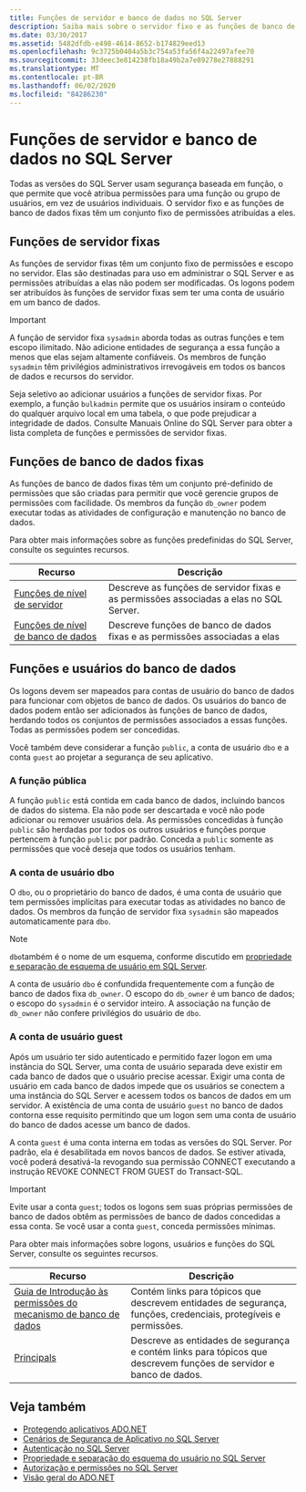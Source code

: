 ```yaml
---
title: Funções de servidor e banco de dados no SQL Server
description: Saiba mais sobre o servidor fixo e as funções de banco de dados fixas, que têm um conjunto fixo de permissões atribuídas a eles. SQL Server usa a segurança baseada em função.
ms.date: 03/30/2017
ms.assetid: 5482dfdb-e498-4614-8652-b174829eed13
ms.openlocfilehash: 9c3725b0404a5b3c754a53fa56f4a22497afee70
ms.sourcegitcommit: 33deec3e814238fb18a49b2a7e89278e27888291
ms.translationtype: MT
ms.contentlocale: pt-BR
ms.lasthandoff: 06/02/2020
ms.locfileid: "84286230"
---
```

# <a name="server-and-database-roles-in-sql-server"></a>Funções de servidor e banco de dados no SQL Server
Todas as versões do SQL Server usam segurança baseada em função, o que permite que você atribua permissões para uma função ou grupo de usuários, em vez de usuários individuais. O servidor fixo e as funções de banco de dados fixas têm um conjunto fixo de permissões atribuídas a eles.  
  
## <a name="fixed-server-roles"></a>Funções de servidor fixas  
 As funções de servidor fixas têm um conjunto fixo de permissões e escopo no servidor. Elas são destinadas para uso em administrar o SQL Server e as permissões atribuídas a elas não podem ser modificadas. Os logons podem ser atribuídos às funções de servidor fixas sem ter uma conta de usuário em um banco de dados.  
  
> [!IMPORTANT]
> A função de servidor fixa `sysadmin` aborda todas as outras funções e tem escopo ilimitado. Não adicione entidades de segurança a essa função a menos que elas sejam altamente confiáveis. Os membros de função `sysadmin` têm privilégios administrativos irrevogáveis em todos os bancos de dados e recursos do servidor.  
  
 Seja seletivo ao adicionar usuários a funções de servidor fixas. Por exemplo, a função `bulkadmin` permite que os usuários insiram o conteúdo do qualquer arquivo local em uma tabela, o que pode prejudicar a integridade de dados. Consulte Manuais Online do SQL Server para obter a lista completa de funções e permissões de servidor fixas.  
  
## <a name="fixed-database-roles"></a>Funções de banco de dados fixas  
 As funções de banco de dados fixas têm um conjunto pré-definido de permissões que são criadas para permitir que você gerencie grupos de permissões com facilidade. Os membros da função `db_owner` podem executar todas as atividades de configuração e manutenção no banco de dados.  
  
 Para obter mais informações sobre as funções predefinidas do SQL Server, consulte os seguintes recursos.  
  
|Recurso|Descrição|  
|--------------|-----------------|  
|[Funções de nível de servidor](/sql/relational-databases/security/authentication-access/server-level-roles)|Descreve as funções de servidor fixas e as permissões associadas a elas no SQL Server.|  
|[Funções de nível de banco de dados](/sql/relational-databases/security/authentication-access/database-level-roles)|Descreve funções de banco de dados fixas e as permissões associadas a elas|  
  
## <a name="database-roles-and-users"></a>Funções e usuários do banco de dados  
 Os logons devem ser mapeados para contas de usuário do banco de dados para funcionar com objetos de banco de dados. Os usuários do banco de dados podem então ser adicionados às funções de banco de dados, herdando todos os conjuntos de permissões associados a essas funções. Todas as permissões podem ser concedidas.  
  
 Você também deve considerar a função `public`, a conta de usuário `dbo` e a conta `guest` ao projetar a segurança de seu aplicativo.  
  
### <a name="the-public-role"></a>A função pública  
 A função `public` está contida em cada banco de dados, incluindo bancos de dados do sistema. Ela não pode ser descartada e você não pode adicionar ou remover usuários dela. As permissões concedidas à função `public` são herdadas por todos os outros usuários e funções porque pertencem à função `public` por padrão. Conceda a `public` somente as permissões que você deseja que todos os usuários tenham.  
  
### <a name="the-dbo-user-account"></a>A conta de usuário dbo  
 O `dbo`, ou o proprietário do banco de dados, é uma conta de usuário que tem permissões implícitas para executar todas as atividades no banco de dados. Os membros da função de servidor fixa `sysadmin` são mapeados automaticamente para `dbo`.  
  
> [!NOTE]
> `dbo`também é o nome de um esquema, conforme discutido em [propriedade e separação de esquema de usuário em SQL Server](ownership-and-user-schema-separation-in-sql-server.md).  
  
 A conta de usuário `dbo` é confundida frequentemente com a função de banco de dados fixa `db_owner`. O escopo do `db_owner` é um banco de dados; o escopo do `sysadmin` é o servidor inteiro. A associação na função de `db_owner` não confere privilégios do usuário de `dbo`.  
  
### <a name="the-guest-user-account"></a>A conta de usuário guest  
 Após um usuário ter sido autenticado e permitido fazer logon em uma instância do SQL Server, uma conta de usuário separada deve existir em cada banco de dados que o usuário precise acessar. Exigir uma conta de usuário em cada banco de dados impede que os usuários se conectem a uma instância do SQL Server e acessem todos os bancos de dados em um servidor. A existência de uma conta de usuário `guest` no banco de dados contorna esse requisito permitindo que um logon sem uma conta de usuário do banco de dados acesse um banco de dados.  
  
 A conta `guest` é uma conta interna em todas as versões do SQL Server. Por padrão, ela é desabilitada em novos bancos de dados. Se estiver ativada, você poderá desativá-la revogando sua permissão CONNECT executando a instrução REVOKE CONNECT FROM GUEST do Transact-SQL.  
  
> [!IMPORTANT]
> Evite usar a conta `guest`; todos os logons sem suas próprias permissões de banco de dados obtêm as permissões de banco de dados concedidas a essa conta. Se você usar a conta `guest`, conceda permissões mínimas.  
  
 Para obter mais informações sobre logons, usuários e funções do SQL Server, consulte os seguintes recursos.  
  
|Recurso|Descrição|  
|--------------|-----------------|  
|[Guia de Introdução às permissões do mecanismo de banco de dados](/sql/relational-databases/security/authentication-access/getting-started-with-database-engine-permissions)|Contém links para tópicos que descrevem entidades de segurança, funções, credenciais, protegíveis e permissões.|  
|[Principals](/sql/relational-databases/security/authentication-access/principals-database-engine)|Descreve as entidades de segurança e contém links para tópicos que descrevem funções de servidor e banco de dados.|  
  
## <a name="see-also"></a>Veja também

- [Protegendo aplicativos ADO.NET](../securing-ado-net-applications.md)
- [Cenários de Segurança de Aplicativo no SQL Server](application-security-scenarios-in-sql-server.md)
- [Autenticação no SQL Server](authentication-in-sql-server.md)
- [Propriedade e separação do esquema do usuário no SQL Server](ownership-and-user-schema-separation-in-sql-server.md)
- [Autorização e permissões no SQL Server](authorization-and-permissions-in-sql-server.md)
- [Visão geral do ADO.NET](../ado-net-overview.md)
